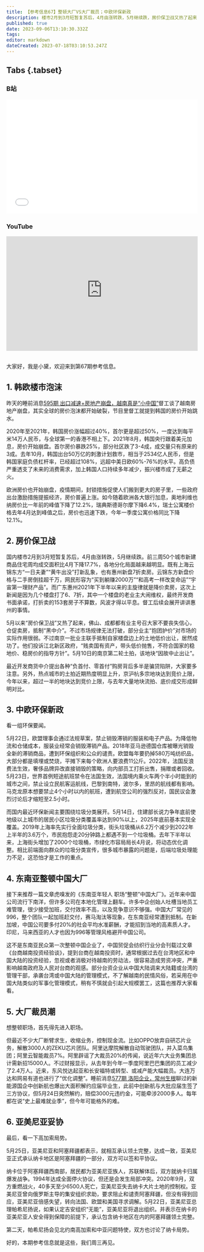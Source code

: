 ```yaml
---
title: 【参考信息67】整顿大厂VS大厂裁员；中欧环保新政
description: 楼市2月到3月短暂复苏后，4月由涨转跌，5月继续跌，房价保卫战又热了起来，佛山成都都有业主号召大家不要丧失信心仓促卖房，抵制“黑中介”；南京一批业主联手抵制自家楼盘边上的土地低价出让，投诉江北新区政府“贱卖国有资产，带头低价抛售”。欧盟将禁止销毁滞销的服装和电子产品，法国取消火车2.5小时能到的城市之间航班，我国宣布2025年底前垃圾分类基本全覆盖，但处理能力可能是个问题。亚美尼亚失去了纳卡大片土地控制权，现在承认纳卡是阿塞拜疆的一部分，有望签和平条约。
published: true
date: 2023-09-06T13:10:30.332Z
tags: 
editor: markdown
dateCreated: 2023-07-18T03:10:53.247Z
---
```


## Tabs {.tabset}
### B站
<div style="position: relative; padding: 30% 45%;">
<iframe style="position: absolute; width: 100%; height: 100%; left: 0; top: 0;" src="//player.bilibili.com/player.html?&bvid=BV1Rs4y1v799&page=1&as_wide=1&high_quality=1&danmaku=1&autoplay=0" scrolling="no" border="0" frameborder="no" framespacing="0" allowfullscreen="true"></iframe>
</div>

### YouTube
<div style="position: relative; padding: 30% 45%;">
<iframe style="position: absolute; top: 0; left: 0; width: 100%; height: 100%;" src="https://www.youtube-nocookie.com/embed/YouTubeVID" title="YouTube video player" frameborder="0" allow="accelerometer; autoplay; clipboard-write; encrypted-media; gyroscope; picture-in-picture" allowfullscreen></iframe>
</div>

## 

大家好，我是小黛，欢迎来到第67期参考信息。

## 1. 韩欧楼市泡沫

昨天的睡前消息[595期 出口减速+房地产崩盘，越南真是“小中国”](https://archive.bedtime.news/zh/main/501-600/595)督工谈了越南房地产崩盘，其实全球的房价泡沫都开始破裂，节目里督工就提到韩国的房价开始跳水。

2020年至2021年，韩国房价涨幅超过40%，首尔更是超过50%，一度达到每平米14万人民币，与全球第一的香港不相上下。2021年8月，韩国央行跟着美元加息，房价开始崩盘。首尔房价暴跌25%，部分社区跌了3-4成，成交量只有原来的3成。去年10月，韩国出台50万亿的刺激计划救市，相当于2534亿人民币，但是韩国家庭负债杠杆率，已经超过108%，远超中美日欧60%-76%的水平。高负债严重透支了未来的消费需求，加上韩国人口持续多年减少，振兴楼市成了无薪之火。

欧洲房价也开始崩盘，疫情期间，封锁措施促使人们搬到更大的房子里，一些政府出台激励措施提振经济，房价普遍上涨。如今随着欧洲各大银行加息，奥地利维也纳房价比一年前的峰值下降了12.2%，瑞典斯德哥尔摩下降6.4%，瑞士公寓楼价格去年4月达到峰值之后，房价也迅速下跌，今年一季度公寓价格同比下降12.1%。

## 2. 房价保卫战

国内楼市2月到3月短暂复苏后，4月由涨转跌，5月继续跌。前三周50个城市新建商品住宅周均成交面积比4月下降17.7%，各地分化局面越来越明显。既有上海云锦东方“一日夫妻”“黄牛出没”打新乱象，也有惠州新盘7折卖房。云锦东方新盘价格与二手房倒挂超千万，网民形容为“买到躺赚2000万”“和高考一样改变命运”“宇宙第一理财产品”。而广东惠州2021年下半年以来的主旋律就是降价卖房，这次上新闻是因为几个楼盘打了6、7折，其中一个楼盘的老业主大闹维权，最终开发商书面承诺，打折卖的153套房子不算数，风波才得以平息。督工后续会展开讲讲惠州的事情。

5月以来“房价保卫战”又热了起来，佛山、成都都有业主号召大家不要丧失信心，仓促卖房，抵制“黑中介”。不过市场规律无法打破，部分业主“抱团护价”对市场的实际作用很弱。不过南京一批业主联手抵制自家楼盘边上的土地低价出让，居然成功了。他们投诉江北新区政府，“贱卖国有资产，带头低价抛售，不符合国家的稳地价、稳房价的指导方针”。5月10日的南京第二轮土拍，该地块“因故中止出让”。

最近开发商货中介提出各种“负首付、零首付”购房背后多半是骗贷陷阱，大家要多注意。另外，热点城市的土拍近期热度明显上升，京沪杭多宗地块达到竞价上限，今年以来，超过一半的地块达到竞价上限，与去年大量地块流拍、底价成交形成鲜明对比。

## 3. 中欧环保新政

看一组环保要闻。

5月22日，欧盟理事会通过法规草案，禁止销毁滞销的服装和电子产品。为降低物流和仓储成本，服装业经常会销毁滞销产品。2018年亚马逊德国仓库被曝光销毁全新的滞销商品，遭到环保组织和公众的谴责。欧盟每年要扔掉580万吨纺织品，大部分都是填埋或焚烧，平摊下来每个欧洲人要浪费11公斤。2022年，法国反浪费法生效，奢侈品牌异改直接销毁的策略，向内部员工打折出售，捐赠或者回收。5月23日，世界首例短途航班禁令在法国生效，法国境内乘火车两个半小时能到的城市之间，禁止设立民航客运航线，巴黎到南特，波尔多，里昂的航线都有影响。马克龙原本想要禁止4个小时以内的航班，遭到航空公司的强烈反对，国民议会激烈讨论后才缩短至2.5小时。

而国内最近环保新闻主要围绕垃圾分类展开。5月14日，住建部长说力争年底前使地级以上城市的居民小区垃圾分类覆盖率达到90%以上，2025年底前基本实现全覆盖。2019年上海率先实行全面垃圾分类，街头垃圾桶从6.2万个减少到2022年上半年的3.6万个，市民抱怨走20分钟路上都遇不到一个垃圾桶。去年下半年以来，上海街头增加了2000个垃圾桶，市绿化市容局局长4月说，将动态优化调整。相比前端面向群众的垃圾分类宣传，很多城市暴露的问题是，后端垃圾处理能力不足，这恐怕才是工作的重点。

## 4. 东南亚整顿中国大厂

接下来推荐一篇文章虎嗅发的《东南亚年轻人 职场“整顿”中国大厂》。近年来中国公司流行下南洋，但许多公司在本地化管理上翻车。许多中企创始人吐槽当地员工难管理，很少接受加班，交付效率不高，以及竞争意识不够强。中国大厂常见的996，整个团队一起加班赶交付，赛马淘汰等现象，在东南亚经常遭到抵制。在新加坡，中国公司要多付20%的社会平均水准薪酬，才能招到当地的高素质人才。印尼，马来西亚的人才也因为996等管理风格避开中国公司。

这不是东南亚民众第一次整顿中国企业了，中国贸促会纺织行业分会刊载过文章《台商越南投资经验谈》，提到台商在越南投资时，通常根据过去在台湾地区和中国大陆的投资经验，忽视或者消极对待越南的劳动法，很容易造成劳资冲突，严重影响越南政府及人民对台商的观感。部分台资企业从中国大陆调来大陆籍或台湾的管理干部，承袭台湾或中国大陆的管理模式，不了解越南的民情风俗，若采用在中国大陆类似的军事化管理模式，稍有不慎就会引起大规模罢工，这篇也推荐大家看看。

## 5. 大厂裁员潮

想整顿职场，首先得先进入职场。

但最近不少大厂断臂求生，收缩业务，控制现金流。比如OPPO放弃自研芯片业务，解散3000人的ZEKU芯片团队。阿里达摩院解散自动驾驶团队，并入菜鸟集团；阿里云智能裁员7%。阿里辟谣了大裁员20%的传闻，说近年六大业务集团总计需新招15000人。不过财报显示，从去年到今年一季度阿里巴巴集团的员工减少了2.4万人。近来，东风悦达起亚和长安福特或转型、或减产能大幅裁员。大连万达和网易有道也进行了“优化调整”。睡前消息[577期 洛阳企业，常州生根](https://archive.bedtime.news/zh/main/501-600/577)聊过的新能源国企中创新航也爆出大面积解约应届毕业生，此前中创新航与大批应届生签了三方协议，但5月24日突然解约，赔偿3000元违约金，可能牵涉2000多人。每年都在说“史上最难就业季”，但今年可能格外的难。

## 6. 亚美尼亚妥协

最后，看一下高加索局势。

5月25日，亚美尼亚和阿塞拜疆都表示，就相互承认领土完整，达成一致，亚美尼亚正式承认纳卡地区是阿塞拜疆的一部分，双方可以签和平协议。

纳卡位于阿塞拜疆西南部，居民都为亚美尼亚族人，苏联解体后，双方就纳卡归属爆发战争。1994年达成全面停火协议，但还是会发生局部冲突。2020年9月，双方重燃战火，40多天至少6500人死亡，亚美尼亚失去纳卡大片土地的控制权。亚美尼亚曾向俄罗斯主导的集安组织求助，要求阻止和谴责阿塞拜疆，但没有得到回应，亚美尼亚倍感失望，转向法国、欧盟和美国寻求调解。5月22日，亚美尼亚总理帕希尼扬说，如果认定吉安组织“无能”，亚美尼亚将退出组织。并表示在纳卡的亚美尼亚人安全得到保障的前提下，承认包含纳卡地区在内的阿塞拜疆领土完整。

第二天，帕希尼扬会见北约南高加索和中亚问题特使，双方也讨论了纳卡局势。

好的，本期参考信息就是这些，我们周三再见。


